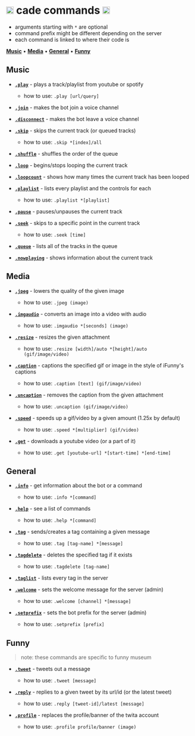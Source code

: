 # <img src='https://i.imgur.com/yxm0XNL.gif' width='20'> cade commands <img src='https://i.imgur.com/yxm0XNL.gif' width='20'>
-  arguments starting with `*` are optional<br>
-  command prefix might be different depending on the server<br>
-  each command is linked to where their code is

[**Music**](#music) • [**Media**](#media) • [**General**](#general) • [**Funny**](#funny)


## Music
-  [**`.play`**](https://github.com/source64/cade/blob/main/cogs/music.py#L83) - plays a track/playlist from youtube or spotify
   -  how to use: `.play [url/query]`

-  [**`.join`**](https://github.com/source64/cade/blob/main/cogs/music.py#L135) - makes the bot join a voice channel

-  [**`.disconnect`**](https://github.com/source64/cade/blob/main/cogs/music.py#L151) - makes the bot leave a voice channel

-  [**`.skip`**](https://github.com/source64/cade/blob/main/cogs/music.py#L166) - skips the current track (or queued tracks)
   -  how to use: `.skip *[index]/all`

-  [**`.shuffle`**](https://github.com/source64/cade/blob/main/cogs/music.py#L247) - shuffles the order of the queue

-  [**`.loop`**](https://github.com/source64/cade/blob/main/cogs/music.py#L265) - begins/stops looping the current track

-  [**`.loopcount`**](https://github.com/source64/cade/blob/main/cogs/music.py#L283) - shows how many times the current track has been looped

-  [**`.playlist`**](https://github.com/source64/cade/blob/main/cogs/music.py#L295) - lists every playlist and the controls for each
   -  how to use: `.playlist *[playlist]`

-  [**`.pause`**](https://github.com/source64/cade/blob/main/cogs/music.py#L316) - pauses/unpauses the current track

-  [**`.seek`**](https://github.com/source64/cade/blob/main/cogs/music.py#L330) - skips to a specific point in the current track
   -  how to use: `.seek [time]`

-  [**`.queue`**](https://github.com/source64/cade/blob/main/cogs/music.py#L380) - lists all of the tracks in the queue

-  [**`.nowplaying`**](https://github.com/source64/cade/blob/main/cogs/music.py#L394) - shows information about the current track


## Media
-  [**`.jpeg`**](https://github.com/source64/cade/blob/main/cogs/media.py#L45) - lowers the quality of the given image
   -  how to use: `.jpeg (image)`

-  [**`.imgaudio`**](https://github.com/source64/cade/blob/main/cogs/media.py#L59) - converts an image into a video with audio
   -  how to use: `.imgaudio *[seconds] (image)`

-  [**`.resize`**](https://github.com/source64/cade/blob/main/cogs/media.py#L185) - resizes the given attachment
   -  how to use: `.resize [width]/auto *[height]/auto (gif/image/video)`

-  [**`.caption`**](https://github.com/source64/cade/blob/main/cogs/media.py#L226) - captions the specified gif or image in the style of iFunny's captions
   -  how to use: `.caption [text] (gif/image/video)`

-  [**`.uncaption`**](https://github.com/source64/cade/blob/main/cogs/media.py#L238) - removes the caption from the given attachment
   -  how to use: `.uncaption (gif/image/video)`

-  [**`.speed`**](https://github.com/source64/cade/blob/main/cogs/media.py#L250) - speeds up a gif/video by a given amount (1.25x by default)
   -  how to use: `.speed *[multiplier] (gif/video)`

-  [**`.get`**](https://github.com/source64/cade/blob/main/cogs/media.py#L273) - downloads a youtube video (or a part of it)
   -  how to use: `.get [youtube-url] *[start-time] *[end-time]`


## General
-  [**`.info`**](https://github.com/source64/cade/blob/main/cogs/general.py#L74) - get information about the bot or a command
   -  how to use: `.info *[command]`

-  [**`.help`**](https://github.com/source64/cade/blob/main/cogs/general.py#L123) - see a list of commands
   -  how to use: `.help *[command]`

-  [**`.tag`**](https://github.com/source64/cade/blob/main/cogs/general.py#L163) - sends/creates a tag containing a given message
   -  how to use: `.tag [tag-name] *[message]`

-  [**`.tagdelete`**](https://github.com/source64/cade/blob/main/cogs/general.py#L187) - deletes the specified tag if it exists
   -  how to use: `.tagdelete [tag-name]`

-  [**`.taglist`**](https://github.com/source64/cade/blob/main/cogs/general.py#L204) - lists every tag in the server

-  [**`.welcome`**](https://github.com/source64/cade/blob/main/cogs/general.py#L218) - sets the welcome message for the server (admin)
   -  how to use: `.welcome [channel] *[message]`

-  [**`.setprefix`**](https://github.com/source64/cade/blob/main/cogs/general.py#L239) - sets the bot prefix for the server (admin)
   -  how to use: `.setprefix [prefix]`


## Funny
> note: these commands are specific to funny museum
-  [**`.tweet`**](https://github.com/source64/cade/blob/main/cogs/funny.py#L51) - tweets out a message
   -  how to use: `.tweet [message]`

-  [**`.reply`**](https://github.com/source64/cade/blob/main/cogs/funny.py#L68) - replies to a given tweet by its url/id (or the latest tweet)
   -  how to use: `.reply [tweet-id]/latest [message]`

-  [**`.profile`**](https://github.com/source64/cade/blob/main/cogs/funny.py#L125) - replaces the profile/banner of the twita account
   -  how to use: `.profile profile/banner (image)`